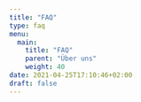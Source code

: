 ```yaml
---
title: "FAQ"
type: faq
menu:
  main:
    title: "FAQ"
    parent: "Über uns"
    weight: 40
date: 2021-04-25T17:10:46+02:00
draft: false
---
```


